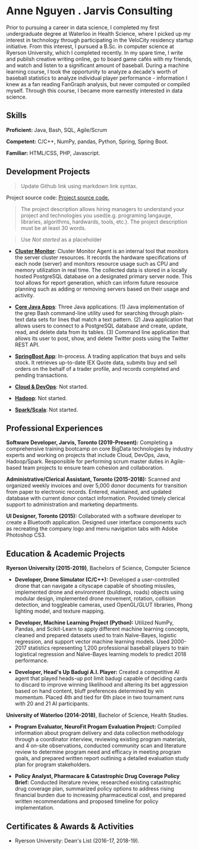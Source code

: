# Anne Nguyen . Jarvis Consulting

Prior to pursuing a career in data science, I completed my first undergraduate degree at Waterloo in Health Science, where I picked up my interest in technology through participating in the VeloCity residency startup initiative. From this interest, I pursued a B.Sc. in computer science at Ryerson University, which I completed recently. In my spare time, I write and publish creative writing online, go to board game cafés with my friends, and watch and listen to a significant amount of baseball. During a machine learning course, I took the opportunity to analyze a decade's worth of baseball statistics to analyze individual player performance - information I knew as a fan reading FanGraph analysis, but never computed or compiled myself. Through this course, I became more earnestly interested in data science.

## Skills

**Proficient:** Java, Bash, SQL, Agile/Scrum

**Competent:**  C/C++, NumPy, pandas, Python, Spring, Spring Boot.

**Familiar:** HTML/CSS, PHP, Javascript. 

## Development Projects

>Update Github link using markdown link syntax.

Project source code: [Project source code.](https://github.com/jarviscanada/jarvis_data_eng_anne)

>The project description allows hiring managers to understand your project and technologies you used(e.g. programing langauge, libraries, algorithms, hardwards, tools, etc.). The project description must be at least 30 words.

>Use *Not started* as a placeholder

- **[Cluster Monitor](./linux_sql)**: Cluster Monitor Agent is an internal tool that monitors the server cluster resources. It records the hardware specifications of each node (server) and monitors resource usage such as CPU and memory utilization in real time. The collected data is stored in a locally hosted PostgreSQL database on a designated primary server node. This tool allows for report generation, which can inform future resource planning such as adding or removing servers based on their usage and activity.

- **[Core Java Apps](./core_java)**: Three Java applications. (1) Java implementation of the grep Bash command-line utility used for searching through plain-text data sets for lines that match a text pattern. (2) Java application that allows users to connect to a PostgreSQL database and create, update, read, and delete data from its tables. (3) Command line application that allows its user to post, show, and delete Twitter posts using the Twitter REST API.

- **[SpringBoot App](./springboot)**: In-process. A trading application that buys and sells stock. It retrieves up-to-date IEX Quote data, submits buy and sell orders on the behalf of a trader profile, and records completed and pending transactions.

- **[Cloud & DevOps](./cloud_devops)**: Not started.
- **[Hadoop](./hadoop)**: Not started.
- **[Spark/Scala](./spark)**:  Not started.

## Professional Experiences

**Software Developer,  Jarvis, Toronto (2019-Present):** Completing a comprehensive training bootcamp on core BigData technologies by industry experts and working on projects that include Cloud, DevOps, Java, Hadoop/Spark. Responsible for performing scrum master duties in Agile-based team projects to ensure team cohesion and collaboration.

**Administrative/Clerical Assistant, Toronto (2015-2018):** Scanned and organized weekly invoices and over 5,000 donor documents for transition from paper to electronic records. Entered, maintained, and updated database with current donor contact information. Provided timely clerical support to administration and marketing departments.

**UI Designer, Toronto (2015):** Collaborated with a software developer to create a Bluetooth application. Designed user interface components such as recreating the company logo and menu navigation tabs with Adobe Photoshop CS3.

## Education & Academic Projects

**Ryerson University (2015-2019)**, Bachelors of Science, Computer Science
- **Developer, Drone Simulator (C/C++):** Developed a user-controlled drone that can navigate a cityscape capable of shooting missiles, implemented drone and environment (buildings, roads) objects using modular design, implemented drone movement, rotation, collision detection, and toggleable cameras, used OpenGL/GLUT libraries, Phong lighting model, and texture mapping.

- **Developer, Machine Learning Project (Python):** Utilized NumPy, Pandas, and Scikit-Learn to apply different machine learning concepts, cleaned and prepared datasets used to train Naïve-Bayes, logistic regression, and support vector machine learning models. Used 2000-2017 statistics representing 1,200 professional baseball players to train logistical regression and Naïve-Bayes learning models to predict 2018 performance.

- **Developer, Head's Up Badugi A.I. Player:** Created a competitive AI agent that played heads-up pot limit badugi capable of deciding cards to discard to improve winning likelihood and altering its bet aggression based on hand content, bluff preferences determined by win momentum. Placed 4th and tied for 6th place in two tournament runs with 20 and 21 AI participants.

**University of Waterloo (2014-2018)**, Bachelor of Science, Health Studies.

- **Program Evaluator, NeuroFit Progam Evaluation Project:** Compiled information about program delivery and data collection methodology through a coordinator interview, reviewing existing program materials, and 4 on-site observations, conducted community scan and literature review to determine program need and efficacy in meeting program goals, and prepared written report outlining a detailed evaluation study plan for program stakeholders.

- **Policy Analyst, Pharmacare & Catastrophic Drug Coverage Policy Brief:** Conducted literature review, researched existing catastrophic drug coverage plan, summarized policy options to address rising financial burden due to increasing pharmaceutical cost, and prepared written recommendations and proposed timeline for policy implementation.

## Certificates & Awards & Activities

- Ryerson University: Dean's List (2016-17, 2018-19).